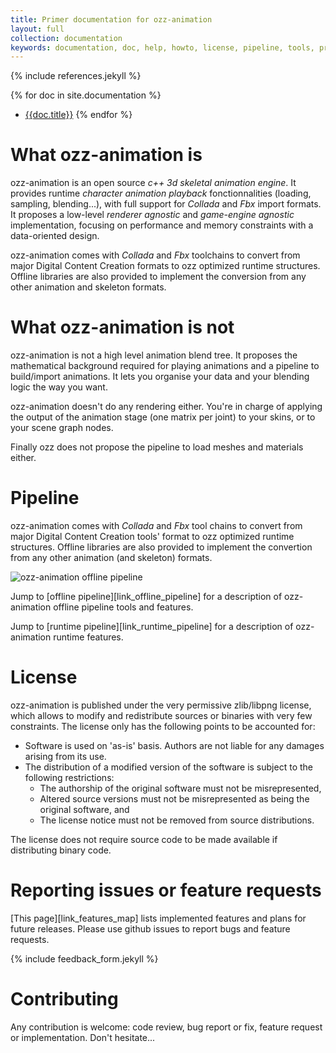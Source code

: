 ```yaml
---
title: Primer documentation for ozz-animation
layout: full
collection: documentation
keywords: documentation, doc, help, howto, license, pipeline, tools, primer, introduction, definition
---
```


{% include references.jekyll %}

{% for doc in site.documentation %}
- [{{doc.title}}]({{site.baseurl}}{{doc.url}})
{% endfor %}

What ozz-animation is
=====================
ozz-animation is an open source *c++ 3d skeletal animation engine*. It provides runtime *character animation playback* fonctionnalities (loading, sampling, blending...), with full support for *Collada* and *Fbx* import formats. It proposes a low-level *renderer agnostic* and *game-engine agnostic* implementation, focusing on performance and memory constraints with a data-oriented design.

ozz-animation comes with *Collada* and *Fbx* toolchains to convert from major Digital Content Creation formats to ozz optimized runtime structures. Offline libraries are also provided to implement the conversion from any other animation and skeleton formats.

What ozz-animation is not
=========================
ozz-animation is not a high level animation blend tree. It proposes the mathematical background required for playing animations and a pipeline to build/import animations. It lets you organise your data and your blending logic the way you want.

ozz-animation doesn't do any rendering either. You're in charge of applying the output of the animation stage (one matrix per joint) to your skins, or to your scene graph nodes.

Finally ozz does not propose the pipeline to load meshes and materials either.

Pipeline
========
ozz-animation comes with *Collada* and *Fbx* tool chains to convert from major Digital Content Creation tools' format to ozz optimized runtime structures. Offline libraries are also provided to implement the convertion from any other animation (and skeleton) formats.

![ozz-animation offline pipeline]({{site.baseurl}}/images/offline_pipeline.png)

Jump to [offline pipeline][link_offline_pipeline] for a description of ozz-animation offline pipeline tools and features.

Jump to [runtime pipeline][link_runtime_pipeline] for a description of ozz-animation runtime features.

License
=======
ozz-animation is published under the very permissive zlib/libpng license, which allows to modify and redistribute sources or binaries with very few constraints. The license only has the following points to be accounted for:

- Software is used on 'as-is' basis. Authors are not liable for any damages arising from its use.
- The distribution of a modified version of the software is subject to the following restrictions:
  - The authorship of the original software must not be misrepresented,
  - Altered source versions must not be misrepresented as being the original software, and
  - The license notice must not be removed from source distributions.

The license does not require source code to be made available if distributing binary code.

Reporting issues or feature requests
====================================
[This page][link_features_map] lists implemented features and plans for future releases. Please use github issues to report bugs and feature requests.

{% include feedback_form.jekyll %}

Contributing
============
Any contribution is welcome: code review, bug report or fix, feature request or implementation. Don't hesitate...
